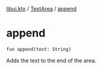 [libui.ktx](../README.md) / [TextArea](README.md) / [append](append.md)

# append

`fun append(text: String)`

Adds the text to the end of the area.

